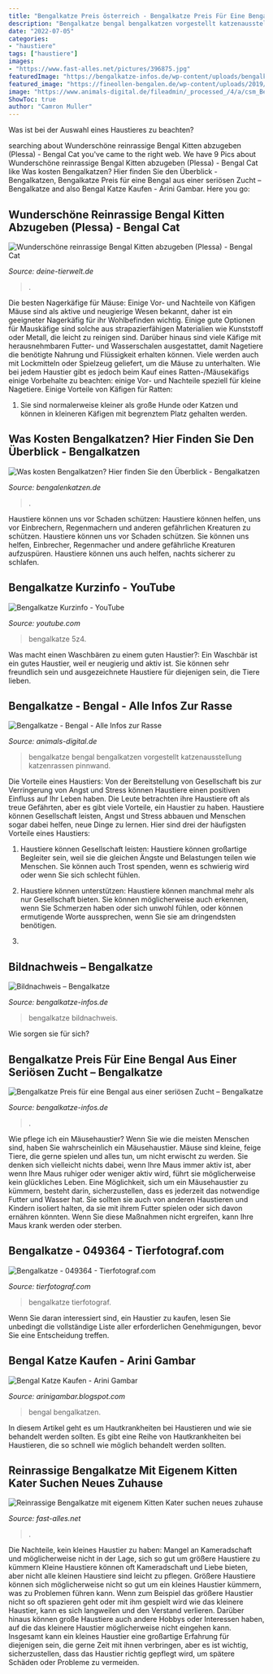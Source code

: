```yaml
---
title: "Bengalkatze Preis österreich - Bengalkatze Preis Für Eine Bengal Aus Einer Seriösen Zucht – Bengalkatze"
description: "Bengalkatze bengal bengalkatzen vorgestellt katzenausstellung katzenrassen pinnwand"
date: "2022-07-05"
categories:
- "haustiere"
tags: ["haustiere"]
images:
- "https://www.fast-alles.net/pictures/396875.jpg"
featuredImage: "https://bengalkatze-infos.de/wp-content/uploads/bengalkatze-preis.jpg"
featured_image: "https://fineollen-bengalen.de/wp-content/uploads/2019/09/Bengal-kitten-kaufen-berlin-1.jpg"
image: "https://www.animals-digital.de/fileadmin/_processed_/4/a/csm_Bengalkatze-11_8623e9bcea.jpg"
ShowToc: true
author: "Camron Muller"
---
```



Was ist bei der Auswahl eines Haustieres zu beachten?

	

		
searching about Wunderschöne reinrassige Bengal Kitten abzugeben (Plessa) - Bengal Cat you've came to the right web. We have 9 Pics about Wunderschöne reinrassige Bengal Kitten abzugeben (Plessa) - Bengal Cat like Was kosten Bengalkatzen? Hier finden Sie den Überblick - Bengalkatzen, Bengalkatze Preis für eine Bengal aus einer seriösen Zucht – Bengalkatze and also Bengal Katze Kaufen - Arini Gambar. Here you go:
		
    
## Wunderschöne Reinrassige Bengal Kitten Abzugeben (Plessa) - Bengal Cat

<img loading=lazy src="https://www.deine-tierwelt.de/fotos/124735114_760x570.jpg" onerror="this.onerror=null;this.src='https://tse3.mm.bing.net/th?id=OIP.uZDucX2ljRbQ6zbIVOF65AHaFj&amp;pid=15.1';" alt="Wunderschöne reinrassige Bengal Kitten abzugeben (Plessa) - Bengal Cat">

_Source: deine-tierwelt.de_

>. 

	

Die besten Nagerkäfige für Mäuse: Einige Vor- und Nachteile von Käfigen
Mäuse sind als aktive und neugierige Wesen bekannt, daher ist ein geeigneter Nagerkäfig für ihr Wohlbefinden wichtig. Einige gute Optionen für Mauskäfige sind solche aus strapazierfähigen Materialien wie Kunststoff oder Metall, die leicht zu reinigen sind. Darüber hinaus sind viele Käfige mit herausnehmbaren Futter- und Wasserschalen ausgestattet, damit Nagetiere die benötigte Nahrung und Flüssigkeit erhalten können. Viele werden auch mit Lockmitteln oder Spielzeug geliefert, um die Mäuse zu unterhalten. Wie bei jedem Haustier gibt es jedoch beim Kauf eines Ratten-/Mäusekäfigs einige Vorbehalte zu beachten: einige Vor- und Nachteile speziell für kleine Nagetiere.
Einige Vorteile von Käfigen für Ratten:

1) Sie sind normalerweise kleiner als große Hunde oder Katzen und können in kleineren Käfigen mit begrenztem Platz gehalten werden.

    
## Was Kosten Bengalkatzen? Hier Finden Sie Den Überblick - Bengalkatzen

<img loading=lazy src="https://bengalenkatzen.de/wp-content/uploads/2018/08/30-1.jpg" onerror="this.onerror=null;this.src='https://tse3.mm.bing.net/th?id=OIP.KihStW5u5DXt78G3LwOsbgHaE8&amp;pid=15.1';" alt="Was kosten Bengalkatzen? Hier finden Sie den Überblick - Bengalkatzen">

_Source: bengalenkatzen.de_

>. 

	

Haustiere können uns vor Schaden schützen: Haustiere können helfen, uns vor Einbrechern, Regenmachern und anderen gefährlichen Kreaturen zu schützen.
Haustiere können uns vor Schaden schützen. Sie können uns helfen, Einbrecher, Regenmacher und andere gefährliche Kreaturen aufzuspüren. Haustiere können uns auch helfen, nachts sicherer zu schlafen.

    
## Bengalkatze Kurzinfo - YouTube

<img loading=lazy src="http://i.ytimg.com/vi/cnGpQsd_5z4/hqdefault.jpg" onerror="this.onerror=null;this.src='https://tse2.mm.bing.net/th?id=OIP.IDSxs8cCbhm2kFbpW9xlOwHaFj&amp;pid=15.1';" alt="Bengalkatze Kurzinfo - YouTube">

_Source: youtube.com_

>bengalkatze 5z4. 

	

Was macht einen Waschbären zu einem guten Haustier?:
Ein Waschbär ist ein gutes Haustier, weil er neugierig und aktiv ist. Sie können sehr freundlich sein und ausgezeichnete Haustiere für diejenigen sein, die Tiere lieben.

    
## Bengalkatze - Bengal - Alle Infos Zur Rasse

<img loading=lazy src="https://www.animals-digital.de/fileadmin/_processed_/4/a/csm_Bengalkatze-11_8623e9bcea.jpg" onerror="this.onerror=null;this.src='https://tse4.mm.bing.net/th?id=OIP.mFvFD9ipxn-aNkaAWG33BgAAAA&amp;pid=15.1';" alt="Bengalkatze - Bengal - Alle Infos zur Rasse">

_Source: animals-digital.de_

>bengalkatze bengal bengalkatzen vorgestellt katzenausstellung katzenrassen pinnwand. 

	

Die Vorteile eines Haustiers: Von der Bereitstellung von Gesellschaft bis zur Verringerung von Angst und Stress können Haustiere einen positiven Einfluss auf Ihr Leben haben.
Die Leute betrachten ihre Haustiere oft als treue Gefährten, aber es gibt viele Vorteile, ein Haustier zu haben. Haustiere können Gesellschaft leisten, Angst und Stress abbauen und Menschen sogar dabei helfen, neue Dinge zu lernen. Hier sind drei der häufigsten Vorteile eines Haustiers:
1. Haustiere können Gesellschaft leisten: Haustiere können großartige Begleiter sein, weil sie die gleichen Ängste und Belastungen teilen wie Menschen. Sie können auch Trost spenden, wenn es schwierig wird oder wenn Sie sich schlecht fühlen.

2. Haustiere können unterstützen: Haustiere können manchmal mehr als nur Gesellschaft bieten. Sie können möglicherweise auch erkennen, wenn Sie Schmerzen haben oder sich unwohl fühlen, oder können ermutigende Worte aussprechen, wenn Sie sie am dringendsten benötigen.

3.

    
## Bildnachweis – Bengalkatze

<img loading=lazy src="https://bengalkatze-infos.de/wp-content/uploads/Fotolia_169700870_XS.jpg" onerror="this.onerror=null;this.src='https://tse4.mm.bing.net/th?id=OIP.K0gnLqhC6pt1v3-sMaY7HgAAAA&amp;pid=15.1';" alt="Bildnachweis – Bengalkatze">

_Source: bengalkatze-infos.de_

>bengalkatze bildnachweis. 

	

Wie sorgen sie für sich?

    
## Bengalkatze Preis Für Eine Bengal Aus Einer Seriösen Zucht – Bengalkatze

<img loading=lazy src="https://bengalkatze-infos.de/wp-content/uploads/bengalkatze-preis.jpg" onerror="this.onerror=null;this.src='https://tse4.mm.bing.net/th?id=OIP.BZ2hg_cwU6MKNP3vmaC94wAAAA&amp;pid=15.1';" alt="Bengalkatze Preis für eine Bengal aus einer seriösen Zucht – Bengalkatze">

_Source: bengalkatze-infos.de_

>. 

	

Wie pflege ich ein Mäusehaustier?
Wenn Sie wie die meisten Menschen sind, haben Sie wahrscheinlich ein Mäusehaustier. Mäuse sind kleine, feige Tiere, die gerne spielen und alles tun, um nicht erwischt zu werden. Sie denken sich vielleicht nichts dabei, wenn Ihre Maus immer aktiv ist, aber wenn Ihre Maus ruhiger oder weniger aktiv wird, führt sie möglicherweise kein glückliches Leben.
Eine Möglichkeit, sich um ein Mäusehaustier zu kümmern, besteht darin, sicherzustellen, dass es jederzeit das notwendige Futter und Wasser hat. Sie sollten sie auch von anderen Haustieren und Kindern isoliert halten, da sie mit ihrem Futter spielen oder sich davon ernähren könnten. Wenn Sie diese Maßnahmen nicht ergreifen, kann Ihre Maus krank werden oder sterben.

    
## Bengalkatze - 049364 - Tierfotograf.com

<img loading=lazy src="https://www.tierfotograf.com/media/600-600-82045-0-0/049364_bengalkatze.jpg" onerror="this.onerror=null;this.src='https://tse1.mm.bing.net/th?id=OIP.yUevaunGoOnnC_oLHHitvAHaFV&amp;pid=15.1';" alt="Bengalkatze - 049364 - Tierfotograf.com">

_Source: tierfotograf.com_

>bengalkatze tierfotograf. 

	

Wenn Sie daran interessiert sind, ein Haustier zu kaufen, lesen Sie unbedingt die vollständige Liste aller erforderlichen Genehmigungen, bevor Sie eine Entscheidung treffen.

    
## Bengal Katze Kaufen - Arini Gambar

<img loading=lazy src="https://fineollen-bengalen.de/wp-content/uploads/2019/09/Bengal-kitten-kaufen-berlin-1.jpg" onerror="this.onerror=null;this.src='https://tse2.mm.bing.net/th?id=OIP.EAHsv1MumyAtkER2CowrtgHaJ4&amp;pid=15.1';" alt="Bengal Katze Kaufen - Arini Gambar">

_Source: arinigambar.blogspot.com_

>bengal bengalkatzen. 

	

In diesem Artikel geht es um Hautkrankheiten bei Haustieren und wie sie behandelt werden sollten.
Es gibt eine Reihe von Hautkrankheiten bei Haustieren, die so schnell wie möglich behandelt werden sollten.

    
## Reinrassige Bengalkatze Mit Eigenem Kitten Kater Suchen Neues Zuhause

<img loading=lazy src="https://www.fast-alles.net/pictures/396875.jpg" onerror="this.onerror=null;this.src='https://tse1.mm.bing.net/th?id=OIP.rElmsD31QTMgqYSTq4riNwHaJ4&amp;pid=15.1';" alt="Reinrassige Bengalkatze mit eigenem Kitten Kater suchen neues zuhause">

_Source: fast-alles.net_

>. 

	

Die Nachteile, kein kleines Haustier zu haben: Mangel an Kameradschaft und möglicherweise nicht in der Lage, sich so gut um größere Haustiere zu kümmern
Kleine Haustiere können oft Kameradschaft und Liebe bieten, aber nicht alle kleinen Haustiere sind leicht zu pflegen. Größere Haustiere können sich möglicherweise nicht so gut um ein kleines Haustier kümmern, was zu Problemen führen kann. Wenn zum Beispiel das größere Haustier nicht so oft spazieren geht oder mit ihm gespielt wird wie das kleinere Haustier, kann es sich langweilen und den Verstand verlieren. Darüber hinaus können große Haustiere auch andere Hobbys oder Interessen haben, auf die das kleinere Haustier möglicherweise nicht eingehen kann. Insgesamt kann ein kleines Haustier eine großartige Erfahrung für diejenigen sein, die gerne Zeit mit ihnen verbringen, aber es ist wichtig, sicherzustellen, dass das Haustier richtig gepflegt wird, um spätere Schäden oder Probleme zu vermeiden.


